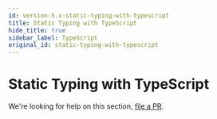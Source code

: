 ```yaml
---
id: version-5.x-static-typing-with-typescript
title: Static Typing with TypeScript
hide_title: true
sidebar_label: TypeScript
original_id: static-typing-with-typescript
---
```


# Static Typing with TypeScript

We're looking for help on this section, [file a PR](https://github.com/reduxjs/react-redux/issues/1001#issuecomment-503532530).

